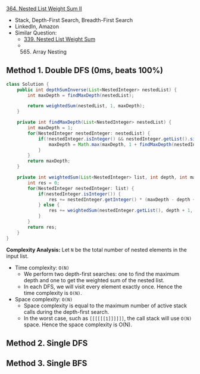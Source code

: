 [364. Nested List Weight Sum II](https://leetcode.com/problems/nested-list-weight-sum-ii/description/)

* Stack, Depth-First Search, Breadth-First Search
* LinkedIn, Amazon
* Similar Question:
  * [339. Nested List Weight Sum](https://leetcode.com/problems/nested-list-weight-sum/description/)
  * 565. Array Nesting


## Method 1. Double DFS (0ms, beats 100%)
```java
class Solution {
    public int depthSumInverse(List<NestedInteger> nestedList) {
        int maxDepth = findMaxDepth(nestedList);

        return weightedSum(nestedList, 1, maxDepth);
    }

    private int findMaxDepth(List<NestedInteger> nestedList) {
        int maxDepth = 1;
        for(NestedInteger nestedInteger: nestedList) {
            if(!nestedInteger.isInteger() && nestedInteger.getList().size() > 0) {
                maxDepth = Math.max(maxDepth, 1 + findMaxDepth(nestedInteger.getList()));
            }
        }
        return maxDepth;
    }

    private int weightedSum(List<NestedInteger> list, int depth, int maxDepth) {
        int res = 0;
        for(NestedInteger nestedInteger: list) {
            if(nestedInteger.isInteger()) {
                res += nestedInteger.getInteger() * (maxDepth - depth + 1);
            } else {
                res += weightedSum(nestedInteger.getList(), depth + 1, maxDepth);
            }
        }
        return res;
    }
}
```
**Complexity Analysis:** Let `N` be the total number of nested elements in the input list.
* Time complexity: `O(N)`
  * We perform two depth-first searches: one to find the maximum depth and one to get the weighted sum of the nested list. 
  * In each DFS, we will visit every element exactly once. Hence the time complexity is `O(N)`.
* Space complexity: `O(N)`
  * Space complexity is equal to the maximum number of active stack calls during the depth-first search. 
  * In the worst case, such as `[[[[[[1]]]]]]`, the call stack will use `O(N)` space. Hence the space complexity is O(N).


## Method 2. Single DFS

## Method 3. Single BFS
